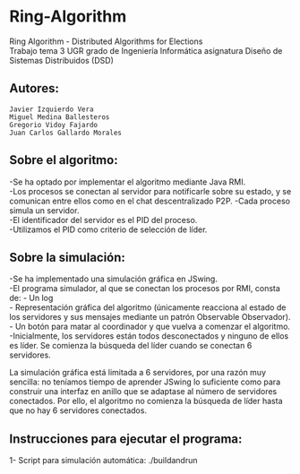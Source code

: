 # Ring-Algorithm
Ring Algorithm - Distributed Algorithms for Elections	
Trabajo tema 3 UGR grado de Ingeniería Informática asignatura Diseño de Sistemas Distribuidos (DSD)

## Autores:	
    Javier Izquierdo Vera	
    Miguel Medina Ballesteros	
    Gregorio Vidoy Fajardo	
    Juan Carlos Gallardo Morales	
   
## Sobre el algoritmo:  
-Se ha optado por implementar el algoritmo mediante Java RMI.	    
-Los procesos se conectan al servidor para notificarle sobre su estado, y se comunican entre ellos como en el chat descentralizado P2P.	
-Cada proceso simula un servidor.	    
-El identificador del servidor es el PID del proceso.	    
-Utilizamos el PID como criterio de selección de líder.	    

## Sobre la simulación:	
-Se ha implementado una simulación gráfica en JSwing.	    
-El programa simulador, al que se conectan los procesos por RMI, consta de:	
          - Un log	    
          - Representación gráfica del algoritmo (únicamente reacciona al estado de los servidores y sus mensajes mediante un patrón Observable Observador).	      
          - Un botón para matar al coordinador y que vuelva a comenzar el algoritmo.        	
-Inicialmente, los servidores están todos desconectados y ninguno de ellos es líder. Se comienza la búsqueda del líder cuando se conectan 6 servidores.	        

La simulación gráfica está limitada a 6 servidores, por una razón muy sencilla: no teníamos tiempo de aprender JSwing lo suficiente como para construir una interfaz en anillo que se adaptase al número de servidores conectados. Por ello, el algoritmo no comienza la búsqueda de líder hasta que no hay 6 servidores conectados.	

## Instrucciones para ejecutar el programa:	
   1- Script para simulación automática: ./buildandrun	
